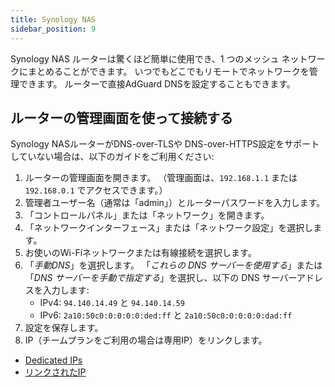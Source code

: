 ```yaml
---
title: Synology NAS
sidebar_position: 9
---
```


Synology NAS ルーターは驚くほど簡単に使用でき、1 つのメッシュ ネットワークにまとめることができます。 いつでもどこでもリモートでネットワークを管理できます。 ルーターで直接AdGuard DNSを設定することもできます。

## ルーターの管理画面を使って接続する

Synology NASルーターがDNS-over-TLSや DNS-over-HTTPS設定をサポートしていない場合は、以下のガイドをご利用ください:

1. ルーターの管理画面を開きます。 （管理画面は、`192.168.1.1` または `192.168.0.1` でアクセスできます。）
2. 管理者ユーザー名（通常は「admin」）とルーターパスワードを入力します。
3. 「コントロールパネル」または「ネットワーク」を開きます。
4. 「ネットワークインターフェース」または「ネットワーク設定」を選択します。
5. お使いのWi-Fiネットワークまたは有線接続を選択します。
6. 「_手動DNS_」を選択します。 「_これらの DNS サーバーを使用する_」または 「_DNS サーバーを手動で指定する_」を選択し、以下の DNS サーバーアドレスを入力します:
   - IPv4: `94.140.14.49` と `94.140.14.59`
   - IPv6: `2a10:50c0:0:0:0:0:ded:ff` と `2a10:50c0:0:0:0:0:dad:ff`
7. 設定を保存します。
8. IP（チームプランをご利用の場合は専用IP）をリンクします。

- [Dedicated IPs](/private-dns/connect-devices/other-options/dedicated-ip.md)
- [リンクされたIP](private-dns/connect-devices/other-options/linked-ip.md)
